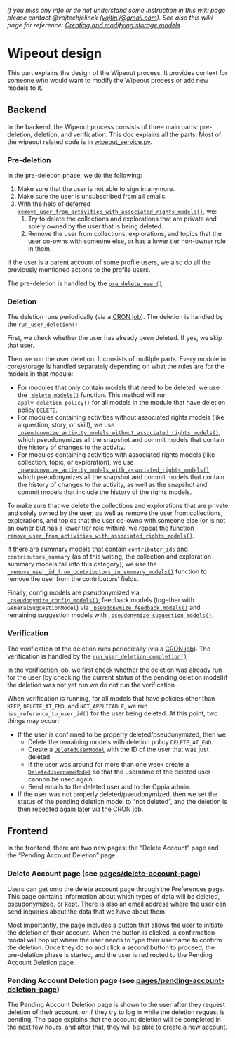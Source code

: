 _If you miss any info or do not understand some instruction in this wiki page please contact @vojtechjelinek (vojtin.j@gmail.com). See also this wiki page for reference: [Creating and modifying storage models](https://github.com/oppia/oppia/wiki/Creating-and-modifying-storage-models)._


# Wipeout design

This part explains the design of the Wipeout process. It provides context for someone who would want to modify the Wipeout process or add new models to it.


## Backend

In the backend, the Wipeout process consists of three main parts: pre-deletion, deletion, and verification. This doc explains all the parts. Most of the wipeout related code is in [wipeout_service.py](https://github.com/oppia/oppia/blob/develop/core/domain/wipeout_service.py).


### Pre-deletion

In the pre-deletion phase, we do the following:


1. Make sure that the user is not able to sign in anymore.
2. Make sure the user is unsubscribed from all emails.
3. With the help of deferred [`remove_user_from_activities_with_associated_rights_models()`](https://github.com/oppia/oppia/blob/develop/core/domain/wipeout_service.py#L374-L474), we:
    1. Try to delete the collections and explorations that are private and solely owned by the user that is being deleted.
    2. Remove the user from collections, explorations, and topics that the user co-owns with someone else, or has a lower tier non-owner role in them. 

If the user is a parent account of some profile users, we also do all the previously mentioned actions to the profile users.

The pre-deletion is handled by the [`pre_delete_user()`](https://github.com/oppia/oppia/blob/cf88caaebdc898debb312a40e3e9f10348a955ce/core/domain/wipeout_service.py#L129).

### Deletion

The deletion runs periodically (via a [CRON job](https://github.com/oppia/oppia/blob/cf88caaebdc898debb312a40e3e9f10348a955ce/core/controllers/cron.py#L97-L104)). The deletion is handled by the [`run_user_deletion()`](https://github.com/oppia/oppia/blob/cf88caaebdc898debb312a40e3e9f10348a955ce/core/domain/wipeout_service.py#L195-L212)

First, we check whether the user has already been deleted. If yes, we skip that user.

Then we run the user deletion. It consists of multiple parts. Every module in core/storage is handled separately depending on what the rules are for the models in that module:

*   For modules that only contain models that need to be deleted, we use the  [`_delete_models()`](https://github.com/oppia/oppia/blob/cf88caaebdc898debb312a40e3e9f10348a955ce/core/domain/wipeout_service.py#L520-L540) function. This method will run `apply_deletion_policy()` for all models in the module that have deletion policy `DELETE`.
*   For modules containing activities without associated rights models (like a question, story, or skill), we use [`_pseudonymize_activity_models_without_associated_rights_models()`](https://github.com/oppia/oppia/blob/cf88caaebdc898debb312a40e3e9f10348a955ce/core/domain/wipeout_service.py#L675-L715), which pseudonymizes all the snapshot and commit models that contain the history of changes to the activity. 
*   For modules containing activities with associated rights models (like collection, topic, or exploration), we use [`_pseudonymize_activity_models_with_associated_rights_models()`](https://github.com/oppia/oppia/blob/cf88caaebdc898debb312a40e3e9f10348a955ce/core/domain/wipeout_service.py#L766-L951), which pseudonymizes all the snapshot and commit models that contain the history of changes to the activity, as well as the snapshot and commit models that include the history of the rights models.

To make sure that we delete the collections and explorations that are private and solely owned by the user, as well as remove the user from collections, explorations, and topics that the user co-owns with someone else (or is not an owner but has a lower tier role within), we repeat the function [`remove_user_from_activities_with_associated_rights_models()`](https://github.com/oppia/oppia/blob/develop/core/domain/wipeout_service.py#L374-L474).

If there are summary models that contain `contributor_ids` and `contributors_summary` (as of this writing, the collection and exploration summary models fall into this category), we use the [`_remove_user_id_from_contributors_in_summary_models()`](https://github.com/oppia/oppia/blob/cf88caaebdc898debb312a40e3e9f10348a955ce/core/domain/wipeout_service.py#L954-L997) function to remove the user from the contributors’ fields.

Finally, config models are pseudonymized via [`_pseudonymize_config_models()`](https://github.com/oppia/oppia/blob/cf88caaebdc898debb312a40e3e9f10348a955ce/core/domain/wipeout_service.py#L614-L672), feedback models (together with `GeneralSuggestionModel`) via [`_pseudonymize_feedback_models()`](https://github.com/oppia/oppia/blob/cf88caaebdc898debb312a40e3e9f10348a955ce/core/domain/wipeout_service.py#L1000-L1108) and remaining suggestion models with [`_pseudonymize_suggestion_models()`](https://github.com/oppia/oppia/blob/cf88caaebdc898debb312a40e3e9f10348a955ce/core/domain/wipeout_service.py#L1111-L1167).


### Verification

The verification of the deletion runs periodically (via a [CRON job](https://github.com/oppia/oppia/blob/cf88caaebdc898debb312a40e3e9f10348a955ce/core/controllers/cron.py#L107-116)). The verification is handled by the [`run_user_deletion_completion()`](https://github.com/oppia/oppia/blob/cf88caaebdc898debb312a40e3e9f10348a955ce/core/domain/wipeout_service.py#L215-L245)

In the verification job, we first check whether the deletion was already run for the user (by checking the current status of the pending deletion model)if the deletion was not yet run we do not run the verification

When verification is running, for all models that have policies other than `KEEP`, `DELETE_AT_END`, and `NOT_APPLICABLE`, we run `has_reference_to_user_id()` for the user being deleted. At this point, two things may occur:

*   If the user is confirmed to be properly deleted/pseudonymized, then we:
    *   Delete the remaining models with deletion policy `DELETE_AT_END`.
    *   Create a [`DeletedUserModel`](https://github.com/oppia/oppia/blob/cf88caaebdc898debb312a40e3e9f10348a955ce/core/storage/user/gae_models.py#L2604-L2632) with the ID of the user that was just deleted.
    *   If the user was around for more than one week create a [`DeletedUsernameModel`](https://github.com/oppia/oppia/blob/cf88caaebdc898debb312a40e3e9f10348a955ce/core/storage/user/gae_models.py#L2682-L2707) so that the username of the deleted user cannon be used again.
    *   Send emails to the deleted user and to the Oppia admin.
*   If the user was not properly deleted/pseudonymized, then we set the status of the pending deletion model to “not deleted”, and the deletion is then repeated again later via the CRON job.


## Frontend

In the frontend, there are two new pages: the “Delete Account” page and the “Pending Account Deletion” page.


### Delete Account page (see [pages/delete-account-page](https://github.com/oppia/oppia/tree/develop/core/templates/pages/delete-account-page))

Users can get onto the delete account page through the Preferences page. This page contains information about which types of data will be deleted, pseudonymized, or kept. There is also an email address where the user can send inquiries about the data that we have about them. 

Most importantly, the page includes a button that allows the user to initiate the deletion of their account. When the button is clicked, a confirmation modal will pop up where the user needs to type their username to confirm the deletion. Once they do so and click a second button to proceed, the pre-deletion phase is started, and the user is redirected to the Pending Account Deletion page.


### Pending Account Deletion page (see [pages/pending-account-deletion-page](https://github.com/oppia/oppia/tree/develop/core/templates/pages/pending-account-deletion-page))

The Pending Account Deletion page is shown to the user after they request deletion of their account, or if they try to log in while the deletion request is pending. The page explains that the account deletion will be completed in the next few hours, and after that, they will be able to create a new account.